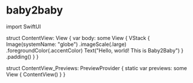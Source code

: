 # baby2baby
import SwiftUI

struct ContentView: View {
    var body: some View {
        VStack {
            Image(systemName: "globe")
                .imageScale(.large)
                .foregroundColor(.accentColor)
            Text("Hello, world! This is Baby2Baby")
        }
        .padding()
    }
}

struct ContentView_Previews: PreviewProvider {
    static var previews: some View {
        ContentView()
    }
}
